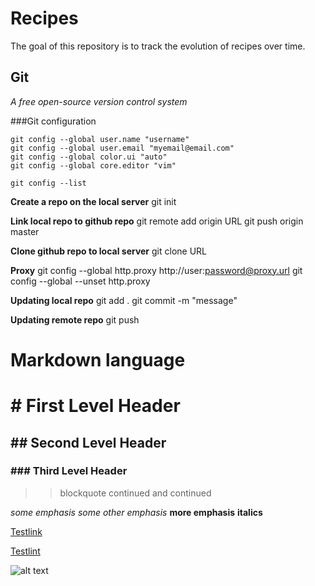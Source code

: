 # Recipes

The goal of this repository is to track the evolution of recipes over time.

## Git
_A free open-source version control system_

###Git configuration

	git config --global user.name "username"
	git config --global user.email "myemail@email.com"
	git config --global color.ui "auto"
	git config --global core.editor "vim"

	git config --list

**Create a repo on the local server**
git init

**Link local repo to github repo**
git remote add origin URL
git push origin master

**Clone github repo to local server**
git clone URL

**Proxy**
git config --global http.proxy http://user:password@proxy.url
git config --global --unset http.proxy

**Updating local repo**
git add .
git commit -m "message"

**Updating remote repo**
git push

# Markdown language

# # First Level Header

## ## Second Level Header

### ### Third Level Header

> > blockquote
> continued
> and continued

*some emphasis*
_some other emphasis_
**more emphasis**
__italics__

[Testlink](https://github.com/nanovikov/Recipes/edit/master/README.md)

[Testlint][1]

[1]: https://github.com/nanovikov/Recipes/edit/master/README.md

![alt text](path-to-image)



 
